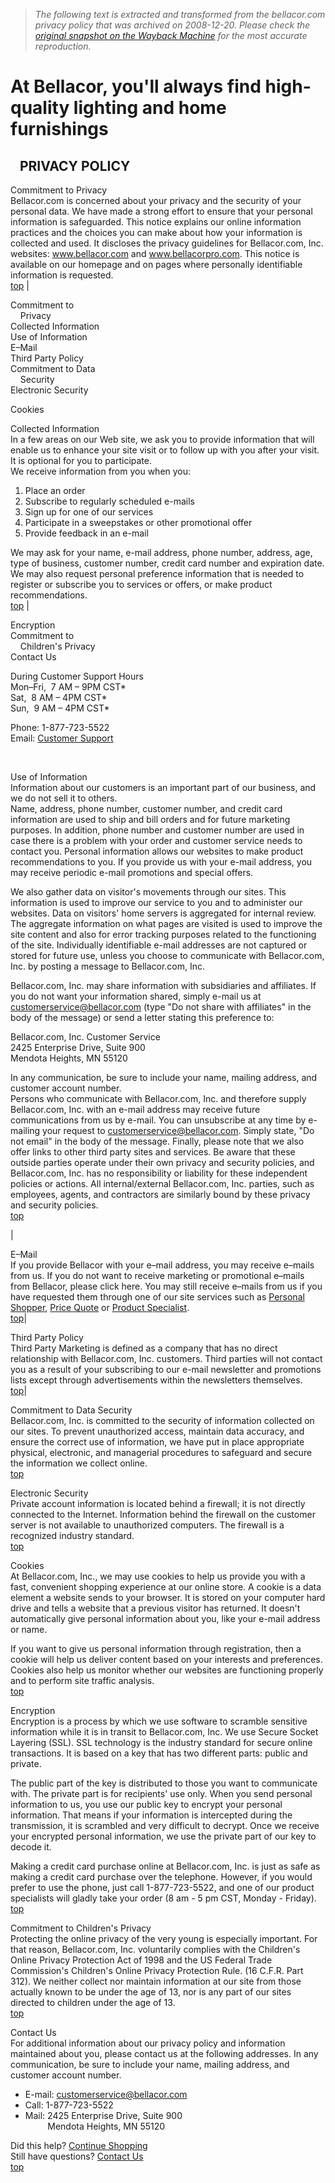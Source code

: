 > *The following text is extracted and transformed from the bellacor.com privacy policy that was archived on 2008-12-20. Please check the [original snapshot on the Wayback Machine](https://web.archive.org/web/20081220232539id_/http%3A//www.bellacor.com/privacypolicy.htm) for the most accurate reproduction.*

# At Bellacor, you'll always find high-quality lighting and home furnishings

   PRIVACY POLICY   
---  
  
Commitment to Privacy  
Bellacor.com is concerned about your privacy and the security of your personal data. We have made a strong effort to ensure that your personal information is safeguarded. This notice explains our online information practices and the choices you can make about how your information is collected and used. It discloses the privacy guidelines for Bellacor.com, Inc. websites: www.bellacor.com and www.bellacorpro.com. This notice is available on our homepage and on pages where personally identifiable information is requested.   
[top](https://web.archive.org/web/20081220232539id_/http%3A//www.bellacor.com/privacypolicy.cfm) | 

Commitment to  
    Privacy  
Collected Information  
Use of Information  
E–Mail  
Third Party Policy  
Commitment to Data  
    Security  
Electronic Security  


Cookies  
  
  
  
Collected Information  
In a few areas on our Web site, we ask you to provide information that will enable us to enhance your site visit or to follow up with you after your visit. It is optional for you to participate.   
We receive information from you when you: 

  1. Place an order 
  2. Subscribe to regularly scheduled e-mails 
  3. Sign up for one of our services 
  4. Participate in a sweepstakes or other promotional offer 
  5. Provide feedback in an e-mail 

We may ask for your name, e-mail address, phone number, address, age, type of business, customer number, credit card number and expiration date. We may also request personal preference information that is needed to register or subscribe you to services or offers, or make product recommendations.   
[top](https://web.archive.org/web/20081220232539id_/http%3A//www.bellacor.com/privacypolicy.cfm) | 

Encryption  
Commitment to  
    Children's Privacy  
Contact Us  
  
  
  
During Customer Support Hours  
Mon–Fri,  7 AM – 9PM CST*  
Sat,  8 AM – 4PM CST*  
Sun,  9 AM – 4PM CST*

Phone: 1-877-723-5522  
Email: [Customer Support](mailto:CustomerService@Bellacor.com)  
  
   
  
Use of Information  
Information about our customers is an important part of our business, and we do not sell it to others.  
Name, address, phone number, customer number, and credit card information are used to ship and bill orders and for future marketing purposes. In addition, phone number and customer number are used in case there is a problem with your order and customer service needs to contact you. Personal information allows our websites to make product recommendations to you. If you provide us with your e-mail address, you may receive periodic e-mail promotions and special offers. 

We also gather data on visitor's movements through our sites. This information is used to improve our service to you and to administer our websites. Data on visitors' home servers is aggregated for internal review. The aggregate information on what pages are visited is used to improve the site content and also for error tracking purposes related to the functioning of the site. Individually identifiable e-mail addresses are not captured or stored for future use, unless you choose to communicate with Bellacor.com, Inc. by posting a message to Bellacor.com, Inc. 

Bellacor.com, Inc. may share information with subsidiaries and affiliates. If you do not want your information shared, simply e-mail us at customerservice@bellacor.com (type "Do not share with affiliates" in the body of the message) or send a letter stating this preference to: 

Bellacor.com, Inc. Customer Service  
2425 Enterprise Drive, Suite 900  
Mendota Heights, MN 55120 

In any communication, be sure to include your name, mailing address, and customer account number.   
Persons who communicate with Bellacor.com, Inc. and therefore supply Bellacor.com, Inc. with an e-mail address may receive future communications from us by e-mail. You can unsubscribe at any time by e-mailing your request to [customerservice@bellacor.com](mailto:customerservice@bellacor.com). Simply state, "Do not email" in the body of the message. Finally, please note that we also offer links to other third party sites and services. Be aware that these outside parties operate under their own privacy and security policies, and Bellacor.com, Inc. has no responsibility or liability for these independent policies or actions. All internal/external Bellacor.com, Inc. parties, such as employees, agents, and contractors are similarly bound by these privacy and security policies.   
[top](https://web.archive.org/web/20081220232539id_/http%3A//www.bellacor.com/privacypolicy.cfm)

|     
  
E–Mail  
If you provide Bellacor with your e–mail address, you may receive e–mails from us. If you do not want to receive marketing or promotional e–mails from Bellacor, please click here. You may still receive e–mails from us if you have requested them through one of our site services such as [Personal Shopper](https://web.archive.org/web/20081220232539id_/http%3A//www.bellacor.com/personalshopper.cfm), [Price Quote](https://web.archive.org/web/20081220232539id_/http%3A//www.bellacor.com/product.cfm) or [Product Specialist](https://web.archive.org/web/20081220232539id_/http%3A//www.bellacor.com/productspecialist.cfm).   
[top](https://web.archive.org/web/20081220232539id_/http%3A//www.bellacor.com/privacypolicy.cfm)|   
  
Third Party Policy  
Third Party Marketing is defined as a company that has no direct relationship with Bellacor.com, Inc. customers. Third parties will not contact you as a result of your subscribing to our e-mail newsletter and promotions lists except through advertisements within the newsletters themselves.   
[top](https://web.archive.org/web/20081220232539id_/http%3A//www.bellacor.com/privacypolicy.cfm)|   
  
Commitment to Data Security  
Bellacor.com, Inc. is committed to the security of information collected on our sites. To prevent unauthorized access, maintain data accuracy, and ensure the correct use of information, we have put in place appropriate physical, electronic, and managerial procedures to safeguard and secure the information we collect online.   
[top](https://web.archive.org/web/20081220232539id_/http%3A//www.bellacor.com/privacypolicy.cfm)  
  
Electronic Security  
Private account information is located behind a firewall; it is not directly connected to the Internet. Information behind the firewall on the customer server is not available to unauthorized computers. The firewall is a recognized industry standard.   
[top](https://web.archive.org/web/20081220232539id_/http%3A//www.bellacor.com/privacypolicy.cfm)  
  
Cookies  
At Bellacor.com, Inc., we may use cookies to help us provide you with a fast, convenient shopping experience at our online store. A cookie is a data element a website sends to your browser. It is stored on your computer hard drive and tells a website that a previous visitor has returned. It doesn't automatically give personal information about you, like your e-mail address or name. 

If you want to give us personal information through registration, then a cookie will help us deliver content based on your interests and preferences. Cookies also help us monitor whether our websites are functioning properly and to perform site traffic analysis.   
[top](https://web.archive.org/web/20081220232539id_/http%3A//www.bellacor.com/privacypolicy.cfm)  
  
  
Encryption  
Encryption is a process by which we use software to scramble sensitive information while it is in transit to Bellacor.com, Inc. We use Secure Socket Layering (SSL). SSL technology is the industry standard for secure online transactions. It is based on a key that has two different parts: public and private. 

The public part of the key is distributed to those you want to communicate with. The private part is for recipients' use only. When you send personal information to us, you use our public key to encrypt your personal information. That means if your information is intercepted during the transmission, it is scrambled and very difficult to decrypt. Once we receive your encrypted personal information, we use the private part of our key to decode it. 

Making a credit card purchase online at Bellacor.com, Inc. is just as safe as making a credit card purchase over the telephone. However, if you would prefer to use the phone, just call 1-877-723-5522, and one of our product specialists will gladly take your order (8 am - 5 pm CST, Monday - Friday).   
[top](https://web.archive.org/web/20081220232539id_/http%3A//www.bellacor.com/privacypolicy.cfm)  
  
  
Commitment to Children's Privacy  
Protecting the online privacy of the very young is especially important. For that reason, Bellacor.com, Inc. voluntarily complies with the Children's Online Privacy Protection Act of 1998 and the US Federal Trade Commission's Children's Online Privacy Protection Rule. (16 C.F.R. Part 312). We neither collect nor maintain information at our site from those actually known to be under the age of 13, nor is any part of our sites directed to children under the age of 13.   
[top](https://web.archive.org/web/20081220232539id_/http%3A//www.bellacor.com/privacypolicy.cfm)  
  
Contact Us  
For additional information about our privacy policy and information maintained about you, please contact us at the following addresses. In any communication, be sure to include your name, mailing address, and customer account number. 

  * E-mail: [customerservice@bellacor.com](mailto:customerservice@bellacor.com)
  * Call: 1-877-723-5522
  * Mail: 2425 Enterprise Drive, Suite 900   
         Mendota Heights, MN 55120

Did this help? [Continue Shopping](https://web.archive.org/web/20081220232539id_/http%3A//www.bellacor.com/results.cfm?Cat=38)   
Still have questions? [Contact Us](https://web.archive.org/web/20081220232539id_/http%3A//www.bellacor.com/contact.cfm)   
[top](https://web.archive.org/web/20081220232539id_/http%3A//www.bellacor.com/privacypolicy.cfm)
